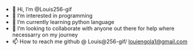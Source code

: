- 👋 Hi, I’m @Louis256-gif
- 👀 I’m interested in programming
- 🌱 I’m currently learning python language
- 💞️ I’m looking to collaborate with anyone out there for help where necessarry on my journey
- 📫 How to reach me github @ Louis@256-gif/ louiengola1@gmail.com

<!---
Louis256-gif/Louis256-gif is a ✨ special ✨ repository because its `README.md` (this file) appears on your GitHub profile.
You can click the Preview link to take a look at your changes.
--->
